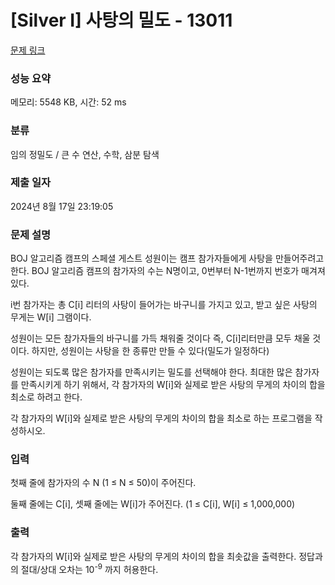 # [Silver I] 사탕의 밀도 - 13011 

[문제 링크](https://www.acmicpc.net/problem/13011) 

### 성능 요약

메모리: 5548 KB, 시간: 52 ms

### 분류

임의 정밀도 / 큰 수 연산, 수학, 삼분 탐색

### 제출 일자

2024년 8월 17일 23:19:05

### 문제 설명

<p>BOJ 알고리즘 캠프의 스페셜 게스트 성원이는 캠프 참가자들에게 사탕을 만들어주려고 한다. BOJ 알고리즘 캠프의 참가자의 수는 N명이고, 0번부터 N-1번까지 번호가 매겨져 있다.</p>

<p>i번 참가자는 총 C[i] 리터의 사탕이 들어가는 바구니를 가지고 있고, 받고 싶은 사탕의 무게는 W[i] 그램이다.</p>

<p>성원이는 모든 참가자들의 바구니를 가득 채워줄 것이다 즉, C[i]리터만큼 모두 채울 것이다. 하지만, 성원이는 사탕을 한 종류만 만들 수 있다(밀도가 일정하다)</p>

<p>성원이는 되도록 많은 참가자를 만족시키는 밀도를 선택해야 한다. 최대한 많은 참가자를 만족시키게 하기 위해서, 각 참가자의 W[i]와 실제로 받은 사탕의 무게의 차이의 합을 최소로 하려고 한다.</p>

<p>각 참가자의 W[i]와 실제로 받은 사탕의 무게의 차이의 합을 최소로 하는 프로그램을 작성하시오.</p>

### 입력 

 <p>첫째 줄에 참가자의 수 N (1 ≤ N ≤ 50)이 주어진다.</p>

<p>둘째 줄에는 C[i], 셋째 줄에는 W[i]가 주어진다. (1 ≤ C[i], W[i] ≤ 1,000,000)</p>

### 출력 

 <p>각 참가자의 W[i]와 실제로 받은 사탕의 무게의 차이의 합을 최솟값을 출력한다. 정답과의 절대/상대 오차는 10<sup>-9</sup> 까지 허용한다.</p>

